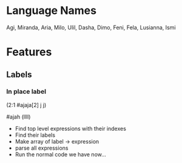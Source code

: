 # Language Names

Agi, Miranda, Aria, Milo, Ulil, Dasha, Dimo, Feni, Fela, Lusianna, Ismi

# Features

## Labels

### In place label

(2:1 #ajaja[2] j j)

#ajah (llll)

- Find top level expressions with their indexes
- Find their labels
- Make array of label -> expression
- parse all expressions
- Run the normal code we have now...
